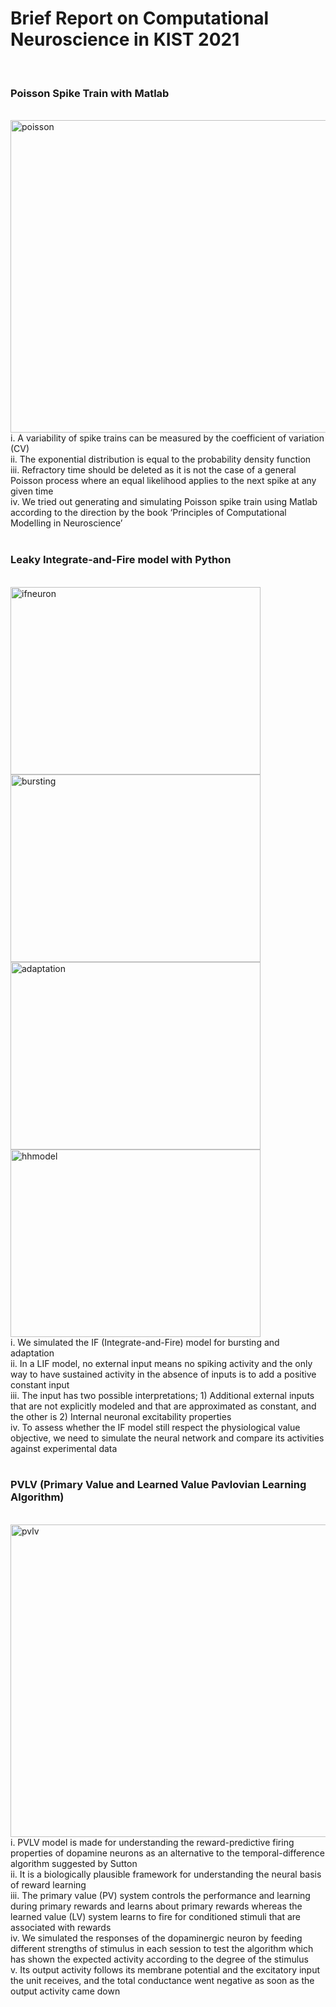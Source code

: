 # Brief Report on Computational Neuroscience in KIST 2021
<br/>

### Poisson Spike Train with Matlab
<br/>
<img src="https://user-images.githubusercontent.com/45449025/130318902-754d0215-2552-4338-a1a2-a6c0c3296882.png" width="800px" height="500px" title="poisson"></img>
<br/>
i.	A variability of spike trains can be measured by the coefficient of variation (CV)<br/>
ii.	The exponential distribution is equal to the probability density function<br/>
iii.	Refractory time should be deleted as it is not the case of a general Poisson process where an equal likelihood applies to the next spike at any given time<br/>
iv.	We tried out generating and simulating Poisson spike train using Matlab according to the direction by the book ‘Principles of Computational Modelling in Neuroscience’<br/>
<br/>

### Leaky Integrate-and-Fire model with Python
<br/>
<img src="https://user-images.githubusercontent.com/45449025/130318972-88d21781-0698-43ce-9aec-4a44270457ff.png" width="400px" height="300px" title="ifneuron">
<img src="https://user-images.githubusercontent.com/45449025/130319001-963bcd12-30d5-4614-acd5-a27e9ce736ed.png" width="400px" height="300px" title="bursting">
<img src="https://user-images.githubusercontent.com/45449025/130319064-b9c620b1-547a-45ba-8f62-c674d4ba8228.png" width="400px" height="300px" title="adaptation">
<img src="https://user-images.githubusercontent.com/45449025/130319035-33cb603d-22db-4cdd-bea0-9d372f8a38fa.png" width="400px" height="300px" title="hhmodel">
<br/>
i.	We simulated the IF (Integrate-and-Fire) model for bursting and adaptation<br/>
ii.	In a LIF model, no external input means no spiking activity and the only way to have sustained activity in the absence of inputs is to add a positive constant input<br/>
iii.	The input has two possible interpretations; 1) Additional external inputs that are not explicitly modeled and that are approximated as constant, and the other is 2) Internal neuronal excitability properties<br/>
iv.	To assess whether the IF model still respect the physiological value objective, we need to simulate the neural network and compare its activities against experimental data<br/>
<br/>

### PVLV (Primary Value and Learned Value Pavlovian Learning Algorithm)
<br/>
<img src="https://user-images.githubusercontent.com/45449025/130318946-75f5e452-cfb4-47e4-91fb-6895a3bce4b4.png" width="800px" height="500px" title="pvlv"></img>
<br/>
i.	PVLV model is made for understanding the reward-predictive firing properties of dopamine neurons as an alternative to the temporal-difference algorithm suggested by Sutton<br/>
ii.	It is a biologically plausible framework for understanding the neural basis of reward learning<br/>
iii.	The primary value (PV) system controls the performance and learning during primary rewards and learns about primary rewards whereas the learned value (LV) system learns to fire for conditioned stimuli that are associated with rewards<br/>
iv.	We simulated the responses of the dopaminergic neuron by feeding different strengths of stimulus in each session to test the algorithm which has shown the expected activity according to the degree of the stimulus<br/>
v.	Its output activity follows its membrane potential and the excitatory input the unit receives, and the total conductance went negative as soon as the output activity came down<br/>
<br/>
